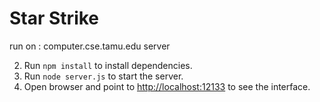 Star Strike 
=============

run on : computer.cse.tamu.edu server 


2. Run ```npm install``` to install dependencies.
3. Run ```node server.js``` to start the server.
4. Open browser and point to [http://localhost:12133](http://localhost:12133) to see the interface.
